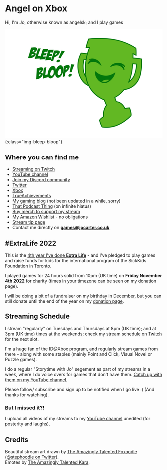 # Angel on Xbox

Hi, I'm Jo, otherwise known as angelsk; and I play games

![Bleep! Bloop!](/assets/images/bleep-bloop.png){:class="img-bleep-bloop"}

## Where you can find me

* [Streaming on Twitch](https://www.twitch.tv/angelsk_jo)
* [YouTube channel](https://www.youtube.com/@angelsk_Jo)
* [Join my Discord community](https://discord.gg/aftQgp4)
* [Twitter](https://twitter.com/angelsk)
* [Xbox](https://account.xbox.com/en-GB/Profile?gamerTag=angelsk)
* [TrueAchievements](https://www.trueachievements.com/gamer/angelsk)
* [My gaming blog](https://www.trueachievements.com/gamer/angelsk/blog) (not been updated in a while, sorry)
* [That Podcast Thing](https://twitter.com/podcast_thing) (on infinite hiatus)
* [Buy merch to support my stream](https://teespring.com/stores/angel-on-xbox)
* [My Amazon Wishlist](https://www.amazon.co.uk/wishlist/3V8TFOVC1B8Q1) - no obligations
* [Stream tip page](https://rainmaker.gg/angelsk/tip)
* Contact me directly on **games@jocarter.co.uk**

## #ExtraLife 2022

This is the <a href="https://www.extra-life.org/participant/angelsk">4th year I've done **Extra Life**</a> - and I've pledged to play games and raise funds for kids for the international program of the SickKids Foundation in Toronto.	

I played games for 24 hours solid from 10pm (UK time) on **Friday November 4th 2022** for charity (times in your timezone can be seen on my donation page).	

I will be doing a bit of a fundraiser on my birthday in December, but you can still donate until the end of the year on my <a href="https://www.extra-life.org/participant/angelsk">donation page</a>.

## Streaming Schedule

I stream "regularly" on Tuesdays and Thursdays at 8pm (UK time); and at 3pm (UK time) times at the weekends; check my stream schedule on [Twitch](https://www.twitch.tv/angelsk_jo) for the next slot. 

I'm a huge fan of the ID@Xbox program, and regularly stream games from there - along with some staples (mainly Point and Click, Visual Novel or Puzzle games).

I do a regular "Storytime with Jo" segement as part of my streams in a week, where I do voice overs for games that don't have them. [Catch up with them on my YouTube channel](https://www.youtube.com/playlist?list=PL6RlkpVAiVLUZ7hMrjzQRWCLSrwGrkRCz).

Please follow/ subscribe and sign up to be notified when I go live :) (And thanks for watching).

### But I missed it?!

I upload all videos of my streams to my [YouTube channel](https://www.youtube.com/@angelsk_Jo) unedited (for posterity and laughs).

## Credits

Beautiful stream art drawn by [The Amazingly Talented Foxoodle](http://foxoodle.tumblr.com/) ([@stephoodle on Twitter](https://twitter.com/stephoodle)).  
Emotes by [The Amazingly Talented Kara](https://twitch.tv/karaunscripted).
